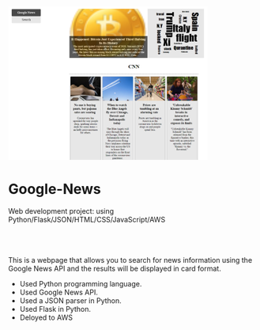 <img src="screenshot.png" width="80%">

# Google-News
Web development project: using Python/Flask/JSON/HTML/CSS/JavaScript/AWS
</br></br>
</br>
</br>

This is a webpage that allows you to search for news information using the Google News API and the results will be displayed in card format.

- Used Python programming language.
- Used Google News API.
- Used a JSON parser in Python.
- Used Flask in Python.
- Deloyed to AWS
